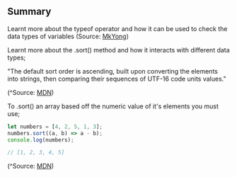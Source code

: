 ## Summary

Learnt more about the typeof operator and how it can be used to check the data types of variables
(Source: [MkYong](https://mkyong.com/javascript/check-if-variable-is-a-number-in-javascript/))

Learnt more about the .sort() method and how it interacts with different data types;

"The default sort order is ascending, built upon converting the elements into strings, then comparing their sequences of UTF-16 code units values."

(^Source: [MDN](https://developer.mozilla.org/en-US/docs/Web/JavaScript/Reference/Global_Objects/Array/sort))

To .sort() an array based off the numeric value of it's elements you must use;

```javascript
let numbers = [4, 2, 5, 1, 3];
numbers.sort((a, b) => a - b);
console.log(numbers);

// [1, 2, 3, 4, 5]
```
(^Source: [MDN](https://developer.mozilla.org/en-US/docs/Web/JavaScript/Reference/Global_Objects/Array/sort))




